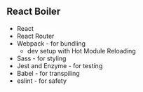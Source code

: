 ## React Boiler

- React
- React Router
- Webpack - for bundling
  - dev setup with Hot Module Reloading
- Sass - for styling
- Jest and Enzyme - for testing
- Babel - for transpiling
- eslint - for safety

